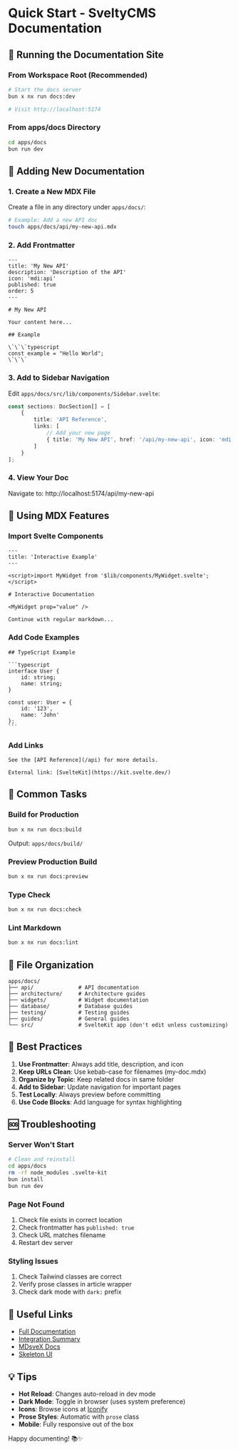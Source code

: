 # Quick Start - SveltyCMS Documentation

## 🚀 Running the Documentation Site

### From Workspace Root (Recommended)

```bash
# Start the docs server
bun x nx run docs:dev

# Visit http://localhost:5174
```

### From apps/docs Directory

```bash
cd apps/docs
bun run dev
```

## 📝 Adding New Documentation

### 1. Create a New MDX File

Create a file in any directory under `apps/docs/`:

```bash
# Example: Add a new API doc
touch apps/docs/api/my-new-api.mdx
```

### 2. Add Frontmatter

```mdx
---
title: 'My New API'
description: 'Description of the API'
icon: 'mdi:api'
published: true
order: 5
---

# My New API

Your content here...

## Example

\`\`\`typescript
const example = "Hello World";
\`\`\`
```

### 3. Add to Sidebar Navigation

Edit `apps/docs/src/lib/components/Sidebar.svelte`:

```typescript
const sections: DocSection[] = [
	{
		title: 'API Reference',
		links: [
			// Add your new page
			{ title: 'My New API', href: '/api/my-new-api', icon: 'mdi:api' }
		]
	}
];
```

### 4. View Your Doc

Navigate to: http://localhost:5174/api/my-new-api

## 🎨 Using MDX Features

### Import Svelte Components

```mdx
---
title: 'Interactive Example'
---

<script>import MyWidget from '$lib/components/MyWidget.svelte';</script>

# Interactive Documentation

<MyWidget prop="value" />

Continue with regular markdown...
```

### Add Code Examples

````mdx
## TypeScript Example

```typescript
interface User {
	id: string;
	name: string;
}

const user: User = {
	id: '123',
	name: 'John'
};
```
````

### Add Links

```mdx
See the [API Reference](/api) for more details.

External link: [SvelteKit](https://kit.svelte.dev/)
```

## 🔧 Common Tasks

### Build for Production

```bash
bun x nx run docs:build
```

Output: `apps/docs/build/`

### Preview Production Build

```bash
bun x nx run docs:preview
```

### Type Check

```bash
bun x nx run docs:check
```

### Lint Markdown

```bash
bun x nx run docs:lint
```

## 📁 File Organization

```
apps/docs/
├── api/              # API documentation
├── architecture/     # Architecture guides
├── widgets/          # Widget documentation
├── database/         # Database guides
├── testing/          # Testing guides
├── guides/           # General guides
└── src/              # SvelteKit app (don't edit unless customizing)
```

## 🎯 Best Practices

1. **Use Frontmatter**: Always add title, description, and icon
2. **Keep URLs Clean**: Use kebab-case for filenames (my-doc.mdx)
3. **Organize by Topic**: Keep related docs in same folder
4. **Add to Sidebar**: Update navigation for important pages
5. **Test Locally**: Always preview before committing
6. **Use Code Blocks**: Add language for syntax highlighting

## 🆘 Troubleshooting

### Server Won't Start

```bash
# Clean and reinstall
cd apps/docs
rm -rf node_modules .svelte-kit
bun install
bun run dev
```

### Page Not Found

1. Check file exists in correct location
2. Check frontmatter has `published: true`
3. Check URL matches filename
4. Restart dev server

### Styling Issues

1. Check Tailwind classes are correct
2. Verify prose classes in article wrapper
3. Check dark mode with `dark:` prefix

## 🔗 Useful Links

- [Full Documentation](./README.md)
- [Integration Summary](./INTEGRATION_SUMMARY.md)
- [MDsveX Docs](https://mdsvex.pngwn.io/)
- [Skeleton UI](https://www.skeleton.dev/)

## 💡 Tips

- **Hot Reload**: Changes auto-reload in dev mode
- **Dark Mode**: Toggle in browser (uses system preference)
- **Icons**: Browse icons at [Iconify](https://icon-sets.iconify.design/)
- **Prose Styles**: Automatic with `prose` class
- **Mobile**: Fully responsive out of the box

Happy documenting! 📚✨
